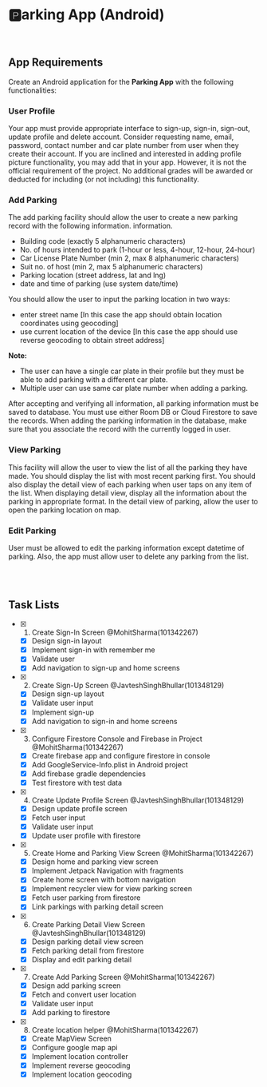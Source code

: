 # 🅿️arking App (Android)
&nbsp;
## App Requirements
Create an Android application for the **Parking App** with the following functionalities:
### User Profile  
Your app must provide appropriate interface to sign-up, sign-in, sign-out, update profile and delete account. Consider requesting name, email, password, contact number and car plate number from user when they create their account.
If you are inclined and interested in adding profile picture functionality, you may add that in your app. However, it is not the official requirement of the project. No additional grades will be awarded or deducted for including (or not including) this functionality.
### Add Parking
The add parking facility should allow the user to create a new parking record with the following information.
information.
- Building code (exactly 5 alphanumeric characters)
- No. of hours intended to park (1-hour or less, 4-hour, 12-hour, 24-hour)
- Car License Plate Number (min 2, max 8 alphanumeric characters)
- Suit no. of host (min 2, max 5 alphanumeric characters)
- Parking location (street address, lat and lng)
- date and time of parking (use system date/time)
  
You should allow the user to input the parking location in two ways:
- enter street name [In this case the app should obtain location coordinates using geocoding]
- use current location of the device [In this case the app should use reverse geocoding to obtain street address]

**Note:**
- The user can have a single car plate in their profile but they must be able to add parking with a different car plate.
- Multiple user can use same car plate number when adding a parking.
  
After accepting and verifying all information, all parking information must be saved to database. You must use either Room DB or Cloud Firestore to save the records. When adding the parking information in the database, make sure that you associate the record with the currently logged in user.
### View Parking
This facility will allow the user to view the list of all the parking they have made. You should display the list with most recent parking first. You should also display the detail view of each parking when user taps on any item of the list. When displaying detail view, display all the information about the parking in appropriate format. In the detail view of parking, allow the user to open the parking location on map.
### Edit Parking
User must be allowed to edit the parking information except datetime of parking. Also, the app must allow user to delete any parking from the list.
##
&nbsp;
## Task Lists
- [x] 1. Create Sign-In Screen @MohitSharma(101342267)
  - [x] Design sign-in layout
  - [x] Implement sign-in with remember me
  - [x] Validate user
  - [x] Add navigation to sign-up and home screens

- [x] 2. Create Sign-Up Screen @JavteshSinghBhullar(101348129)
  - [x] Design sign-up layout
  - [x] Validate user input
  - [x] Implement sign-up
  - [x] Add navigation to sign-in and home screens

- [x] 3. Configure Firestore Console and Firebase in Project @MohitSharma(101342267)
  - [x] Create firebase app and configure firestore in console
  - [x] Add GoogleService-Info.plist in Android project
  - [x] Add firebase gradle dependencies
  - [x] Test firestore with test data

- [x] 4. Create Update Profile Screen @JavteshSinghBhullar(101348129)
  - [x] Design update profile screen
  - [x] Fetch user input
  - [x] Validate user input
  - [x] Update user profile with firestore

- [x] 5. Create Home and Parking View Screen @MohitSharma(101342267)
  - [x] Design home and parking view screen
  - [x] Implement Jetpack Navigation with fragments
  - [x] Create home screen with bottom navigation
  - [x] Implement recycler view for view parking screen
  - [x] Fetch user parking from firestore
  - [x] Link parkings with parking detail screen
 
- [x] 6. Create Parking Detail View Screen @JavteshSinghBhullar(101348129)
  - [x] Design parking detail view screen
  - [x] Fetch parking detail from firestore
  - [x] Display and edit parking detail
  
- [x] 7. Create Add Parking Screen @MohitSharma(101342267)
  - [x] Design add parking screen
  - [x] Fetch and convert user location
  - [x] Validate user input
  - [x] Add parking to firestore

- [x] 8. Create location helper @MohitSharma(101342267)
  - [x] Create MapView Screen
  - [x] Configure google map api 
  - [x] Implement location controller
  - [x] Implement reverse geocoding
  - [x] Implement location geocoding
##
